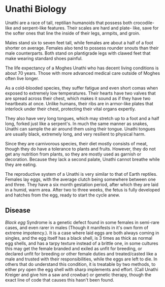 # Unathi Biology

Unathi are a race of tall, reptilian humanoids that possess both crocodile-like and serpent-like features. Their scales are hard and plate- 
like, save for the softer ones that line the inside of their legs, armpits, and groin.

Males stand six to seven feet tall, while females are about a half of a foot shorter on average. Females also tend to possess rounder 
snouts than their male counterparts. Both stand on plantigrade legs with clawed feet that make wearing standard shoes painful.

The life expectancy of a Moghes Unathi who has decent living conditions is about 70 years. Those with more advanced medical care outside of 
Moghes often live longer.

As a cold-blooded species, they suffer fatigue and even short comas when exposed to extremely low temperatures. Their hearts have two 
valves that are spread across their chest, which makes it sound as if they have two heartbeats at once. Unlike humans, their ribs are in 
armor-like plates that interlock under their chest, protecting their vital organs expertly.

They also have very long tongues, which may stretch up to a foot and a half long, forked just like a serpent's. In much the same manner as 
snakes, Unathi can sample the air around them using their tongue. Unathi tongues are usually black, extremely long, and very resilient to 
physical harm.

Since they are carnivorous species, their diet mostly consists of meat, though they do have a tolerance to plants and fruits. However, they 
do not get any nutrition from plants, so they are mostly used as garnish or decoration. Because they lack a second palate, Unathi cannot 
breathe while they are eating.

The reproductive system of a Unathi is very similar to that of Earth reptiles. Females lay eggs, with the average clutch being somewhere 
between one and three. They have a six month gestation period, after which they are laid in a humid, warm area. After two to three weeks, 
the fetus is fully developed and hatches from the egg, ready to start the cycle anew.

## Disease

*Black egg* Syndrome is a genetic defect found in some females in semi-rare cases, and even rarer in males (Though it manifests in it's own 
form of extreme impotency.). It is a case where laid eggs are both always coming in singles, and the egg itself has a black shell, is 3 
times as thick as normal egg shells, and has a tarpy texture instead of a brittle one, in some cultures this may get the female branded and 
exiled as unfit for breeding, or declared unfit for breeding or other female duties and treated/casted like a male and trusted with their 
responsibilities, while the eggs are left to die. In others that do understand this condition, it is treatable by two methods, to either 
pry open the egg shell with sharp implements and effort. (Call Unathi Kreiger and give him a saw and crowbar) or genetic therapy, though 
the exact line of code that causes this hasn't been found.



